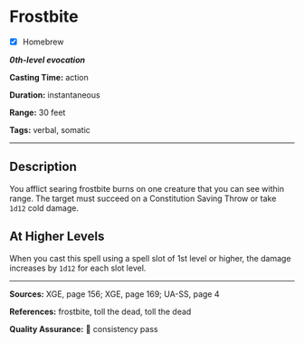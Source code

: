 # Frostbite

- [x] Homebrew

***0th-level evocation***

**Casting Time:** action

**Duration:** instantaneous

**Range:** 30 feet

**Tags:** verbal, somatic

---

## Description
You afflict searing frostbite burns on one creature that you can see within range.
The target must succeed on a Constitution Saving Throw or take `1d12` cold damage.

## At Higher Levels
When you cast this spell using a spell slot of 1st level or higher, the damage increases by `1d12` for each slot level.

---

**Sources:** XGE, page 156; XGE, page 169; UA-SS, page 4

**References:** frostbite, toll the dead, toll the dead

**Quality Assurance:** :star2: consistency pass
